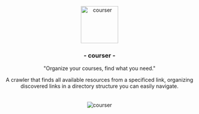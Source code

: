 <div align="center">
  <img src="https://github.com/nexusboyko/courser/assets/71574111/39e85446-bda3-44dd-a109-b8f327d42d6c" height="100px" width="100px" alt="courser" />
  <h3> - courser - </h3>
  <p>"Organize your courses, find what you need."</p>
  <p>A crawler that finds all available resources from a specificed link, organizing discovered links in a directory structure you can easily navigate.</p> 
  <img src="https://github.com/nexusboyko/courser/assets/71574111/2e0dc6e8-a276-4a47-a04f-a93124edca88" alt="courser" style="margin: 20;" />
</div>

